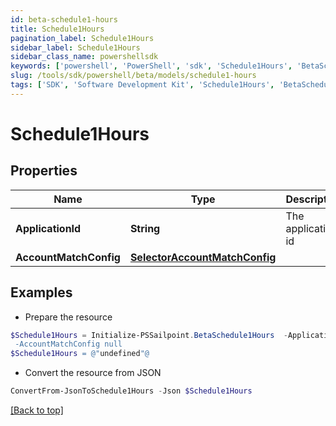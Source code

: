 ```yaml
---
id: beta-schedule1-hours
title: Schedule1Hours
pagination_label: Schedule1Hours
sidebar_label: Schedule1Hours
sidebar_class_name: powershellsdk
keywords: ['powershell', 'PowerShell', 'sdk', 'Schedule1Hours', 'BetaSchedule1Hours'] 
slug: /tools/sdk/powershell/beta/models/schedule1-hours
tags: ['SDK', 'Software Development Kit', 'Schedule1Hours', 'BetaSchedule1Hours']
---
```



# Schedule1Hours

## Properties

Name | Type | Description | Notes
------------ | ------------- | ------------- | -------------
**ApplicationId** | **String** | The application id | [optional] 
**AccountMatchConfig** | [**SelectorAccountMatchConfig**](selector-account-match-config) |  | [optional] 

## Examples

- Prepare the resource
```powershell
$Schedule1Hours = Initialize-PSSailpoint.BetaSchedule1Hours  -ApplicationId 2c91808874ff91550175097daaec161c" `
 -AccountMatchConfig null
$Schedule1Hours = @"undefined"@
```

- Convert the resource from JSON
```powershell
ConvertFrom-JsonToSchedule1Hours -Json $Schedule1Hours
```


[[Back to top]](#) 

